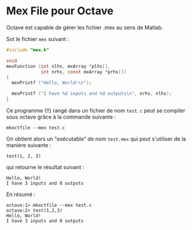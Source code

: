 # Mex File pour Octave

Octave est capable de gérer les fichier .mex au sens de Matlab.

Sot le fichier `mex` suivant :
```c
#include "mex.h"

void
mexFunction (int nlhs, mxArray *plhs[],
             int nrhs, const mxArray *prhs[])
{
  mexPrintf ("Hello, World!\n");

  mexPrintf ("I have %d inputs and %d outputs\n", nrhs, nlhs);
}
```
Ce programme (!!) rangé dans un fichier de nom `test.c` peut se compiler sous octave grâce à la commande suivante :
```
mkoctfile --mex test.c
```
On obtient alors un "exécutable" de nom `test.mex` qui peut s'utiliser de la manière suivante :
```
test(1, 2, 3)
```
qui retourne le résultat suivant :
```
Hello, World!
I have 3 inputs and 0 outputs
```
En résumé :
```
octave:1> mkoctfile --mex test.c
octave:2> test(1,2,3)
Hello, World!
I have 3 inputs and 0 outputs
```
